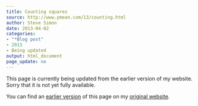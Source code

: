 ```yaml
---
title: Counting squares
source: http://www.pmean.com/13/counting.html
author: Steve Simon
date: 2013-04-02
categories:
- "*Blog post"
- 2013
- Being updated
output: html_document
page_update: no
---
```


This page is currently being updated from the earlier version of my website. Sorry that it is not yet fully available.

<!---More--->

You can find an [earlier version][sim1] of this page on my [original website][sim2].

[sim1]: http://www.pmean.com/13/counting.html
[sim2]: http://www.pmean.com/original_site.html
